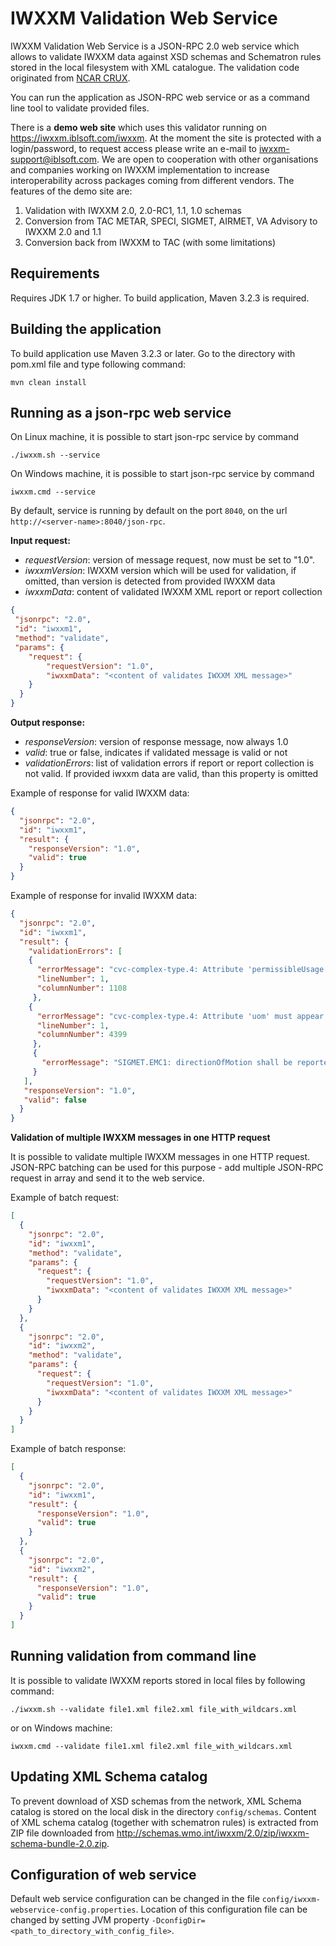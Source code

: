 IWXXM Validation Web Service
============================

IWXXM Validation Web Service is a JSON-RPC 2.0 web service which allows to validate 
IWXXM data against XSD schemas and Schematron rules stored in the local filesystem with XML catalogue.
The validation code originated from [NCAR CRUX](https://github.com/NCAR/crux). 

You can run the application as JSON-RPC web service or as a command line tool to validate provided files.

There is a **demo web site** which uses this validator running on <https://iwxxm.iblsoft.com/iwxxm>.
At the moment the site is protected with a login/password, to request access please write an e-mail
to [iwxxm-support@iblsoft.com](mailto:iwxxm-support@iblsoft.com). We are open to cooperation with other
organisations and companies working on IWXXM implementation to increase interoperability across packages
coming from different vendors. The features of the demo site are:

1. Validation with IWXXM 2.0, 2.0-RC1, 1.1, 1.0 schemas
2. Conversion from TAC METAR, SPECI, SIGMET, AIRMET, VA Advisory to IWXXM 2.0 and 1.1
3. Conversion back from IWXXM to TAC (with some limitations)

Requirements
------------

Requires JDK 1.7 or higher. To build application, Maven 3.2.3 is required.

Building the application
------------------------

To build application use Maven 3.2.3 or later. Go to the directory with pom.xml file and type following command:
```
mvn clean install 
```

Running as a json-rpc web service
---------------------------------

On Linux machine, it is possible to start json-rpc service by command
```
./iwxxm.sh --service
```

On Windows machine, it is possible to start json-rpc service by command
```
iwxxm.cmd --service
```

By default, service is running by default on the port `8040`, on the url `http://<server-name>:8040/json-rpc`.

**Input request:**
* *requestVersion*: version of message request, now must be set to "1.0".
* *iwxxmVersion*: IWXXM version which will be used for validation, if omitted, than version is detected from provided IWXXM data
* *iwxxmData*: content of validated IWXXM XML report or report collection

```json
{
 "jsonrpc": "2.0",
 "id": "iwxxm1",
 "method": "validate",
 "params": {
    "request": {
        "requestVersion": "1.0",
        "iwxxmData": "<content of validates IWXXM XML message>"
    }
  }
}
```

**Output response:**

* *responseVersion*: version of response message, now always 1.0
* *valid*: true or false, indicates if validated message is valid or not
* *validationErrors*: list of validation errors if report or report collection is not valid. If provided iwxxm data are valid, than this property is omitted

Example of response for valid IWXXM data:
```json
{
  "jsonrpc": "2.0",
  "id": "iwxxm1",
  "result": {
    "responseVersion": "1.0",
    "valid": true
  }
}
```

Example of response for invalid IWXXM data:
```json
{
  "jsonrpc": "2.0",
  "id": "iwxxm1",
  "result": {
    "validationErrors": [
    {
      "errorMessage": "cvc-complex-type.4: Attribute 'permissibleUsage' must appear on element 'iwxxm:SIGMET'.",
      "lineNumber": 1,
      "columnNumber": 1108
     },
    {
      "errorMessage": "cvc-complex-type.4: Attribute 'uom' must appear on element 'iwxxm:directionOfMotion'.",
      "lineNumber": 1,
      "columnNumber": 4399
     },
     {
       "errorMessage": "SIGMET.EMC1: directionOfMotion shall be reported in degrees (deg). ((if(exists(iwxxm:directionOfMotion) and (not(exists(iwxxm:directionOfMotion/@xsi:nil)) or iwxxm:directionOfMotion/@xsi:nil != 'true')) then (iwxxm:directionOfMotion/@uom = 'deg') else true()))"
     }
   ],
   "responseVersion": "1.0",
   "valid": false
  }
}
```

**Validation of multiple IWXXM messages in one HTTP request**

It is possible to validate multiple IWXXM messages in one HTTP request. JSON-RPC batching 
can be used for this purpose - add multiple JSON-RPC request in array and send it to the 
web service.

Example of batch request:
```json
[
  {
    "jsonrpc": "2.0",
    "id": "iwxxm1",
    "method": "validate",
    "params": { 
      "request": {
        "requestVersion": "1.0",
        "iwxxmData": "<content of validates IWXXM XML message>"
      }
    }
  },
  {
    "jsonrpc": "2.0",
    "id": "iwxxm2",
    "method": "validate",
    "params": { 
      "request": {
        "requestVersion": "1.0",
        "iwxxmData": "<content of validates IWXXM XML message>"
      }
    }
  }
]
```

Example of batch response:
```json
[
  {
    "jsonrpc": "2.0",
    "id": "iwxxm1",
    "result": {
      "responseVersion": "1.0",
      "valid": true
    }
  },
  {
    "jsonrpc": "2.0",
    "id": "iwxxm2",
    "result": {
      "responseVersion": "1.0",
      "valid": true
    }
  }
]
```

Running validation from command line
------------------------------------

It is possible to validate IWXXM reports stored in local files by following command:
```
./iwxxm.sh --validate file1.xml file2.xml file_with_wildcars.xml
```

or on Windows machine:
```
iwxxm.cmd --validate file1.xml file2.xml file_with_wildcars.xml
```

Updating XML Schema catalog
---------------------------

To prevent download of XSD schemas from the network, XML Schema catalog is stored 
on the local disk in the directory `config/schemas`. Content of XML schema catalog 
(together with schematron rules) is extracted from ZIP file downloaded from 
<http://schemas.wmo.int/iwxxm/2.0/zip/iwxxm-schema-bundle-2.0.zip>.

Configuration of web service
----------------------------

Default web service configuration can be changed in the file `config/iwxxm-webservice-config.properties`.
Location of this configuration file can be changed by setting JVM property `-DconfigDir=<path_to_directory_with_config_file>`.



